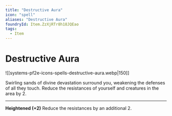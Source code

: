 ```yaml
---
title: "Destructive Aura"
icon: "spell"
aliases: "Destructive Aura"
foundryId: Item.ZzXjRTr8h18JQEao
tags:
  - Item
---
```


# Destructive Aura
![[systems-pf2e-icons-spells-destructive-aura.webp|150]]

Swirling sands of divine devastation surround you, weakening the defenses of all they touch. Reduce the resistances of yourself and creatures in the area by 2.

* * *

**Heightened (+2)** Reduce the resistances by an additional 2.
